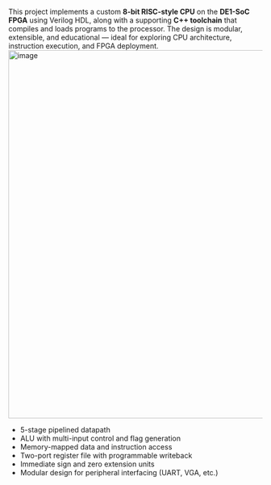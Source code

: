 This project implements a custom **8-bit RISC-style CPU** on the **DE1-SoC FPGA** using Verilog HDL, along with a supporting **C++ toolchain** that compiles and loads programs to the processor. The design is modular, extensible, and educational — ideal for exploring CPU architecture, instruction execution, and FPGA deployment. 
<img width="1440" height="730" alt="image" src="https://github.com/user-attachments/assets/05584f9b-0997-4aa3-a132-e7fcfd59a223" />
- 5-stage pipelined datapath
- ALU with multi-input control and flag generation
- Memory-mapped data and instruction access
- Two-port register file with programmable writeback
- Immediate sign and zero extension units
- Modular design for peripheral interfacing (UART, VGA, etc.)
